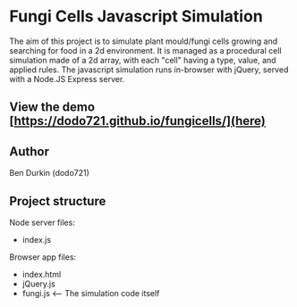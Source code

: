 # Fungi Cells Javascript Simulation

The aim of this project is to simulate plant mould/fungi cells growing and searching for food in a 2d environment.
It is managed as a procedural cell simulation made of a 2d array, with each "cell" having a type, value, and applied rules.
The javascript simulation runs in-browser with jQuery, served with a Node.JS Express server.

## View the demo [https://dodo721.github.io/fungicells/](here)

## Author

Ben Durkin (dodo721)

## Project structure

Node server files:
- index.js

Browser app files:
- index.html
- jQuery.js
- fungi.js <-- The simulation code itself
